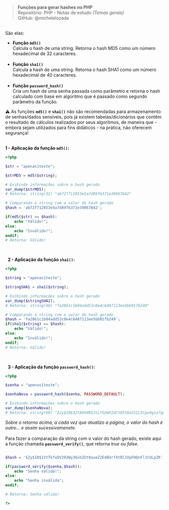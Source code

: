 > **Funções para gerar hashes no PHP**     
> Repositório: PHP - Notas de estudo *(Temas gerais)*     
> GitHub: @michelelozada
&nbsp;
     
&nbsp;    
São elas:  
* **Função `md5()`**     
Calcula o hash de uma string. Retorna o hash MD5 como um número hexadecimal de 32 caracteres.    
&nbsp;    
* **Função `sha1()`**  
Calcula a hash de uma string. Retorna o hash SHA1 como um número hexadecimal de 40 caracteres.  
&nbsp;    
* **Função `password_hash()`**  
Cria um hash de uma senha  passada como parâmetro e retorna o hash calculado com base em algoritmo que é passado
como segundo parâmetro da função.  

    
:warning: As funções **`md5()`** e **`sha1()`** não são recomendadas para armazenamento de senhas/dados sensíveis, pois já existem 
tabelas/dicionários que contêm o resultado de cálculos realizados por seus algoritmos, de maneira que - embora
sejam utilizados para fins didáticos - na prática, não oferecem segurança!
&nbsp;
     
&nbsp;    
**1 - Aplicação da função `md5()`:**
```php
<?php

$str = "apenas1teste";

$strMD5 = md5($string);

# Exibindo informações sobre o hash gerado
var_dump($strMD5);
# Retorna: string(32) "ab72f712853e5a7d897b371e39867842"

# Comparando a string com o valor do hash gerado
$hash = 'ab72f712853e5a7d897b371e39867842';

if(md5($str) == $hash):
	echo "Válido!";
else:
	echo "Inválido!";
endif;  
# Retorna: Válido!
```
&nbsp;
     
&nbsp; 
**2 - Aplicação da função `sha1()`:**
```php
<?php

$string = "apenas1teste";

$stringSHA1 = sha1($string);

# Exibindo informações sobre o hash gerado
var_dump($stringSHA1);
# Retorna: string(40) "fa2861c1b04add53c0e4c8487113ee5bb01fb249"

# Comparando a string com o valor do hash gerado
$hash = 'fa2861c1b04add53c0e4c8487113ee5bb01fb249';
if(sha1($string) == $hash):
	echo "Válido!";
else:
	echo "Inválido!";
endif;
# Retorna: Válido!
```
&nbsp;
     
&nbsp; 
**3 - Aplicação da função `password_hash()`:**
```php
<?php

$senha = "apenas1teste";

$senhaNova = password_hash($senha, PASSWORD_DEFAULT);

# Exibindo informações sobre o hash gerado
var_dump($senhaNova);
# Retorna: string(60) "$2y$10$3Zt8OV4N5JtLYSUmP2dCYO5t8atSIL5Cpw4gsz7gAZef4s9H5kB62"
```
*Sobre o retorno acima, a cada vez que atualizo a página, o valor do hash é outro... e assim sucessivamenete.*  
&nbsp;   
Para fazer a comparação da string com o valor do hash gerado, existe aqui a função chamada **`password_verify()`**, que retorna 
*true* ou *false*. 
```php

$hash = '$2y$10$1VtTkfoDV203Wy36xhZUtOaueZ2Ed8Urf4tRlJVpFHQnFl3rULpZK';

if(password_verify($senha,$hash)):
	echo "Senha válida!";
else:
	echo "Senha inválida";
endif;

# Retorna: Senha válida!

?>
```
